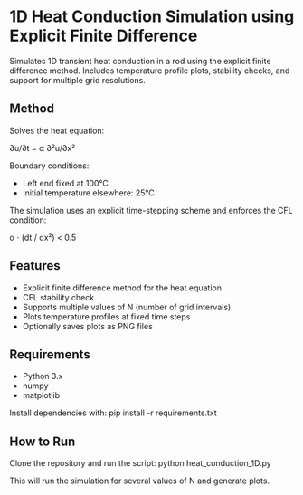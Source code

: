 # 1D Heat Conduction Simulation using Explicit Finite Difference

Simulates 1D transient heat conduction in a rod using the explicit finite difference method. Includes temperature profile plots, stability checks, and support for multiple grid resolutions.

## Method

Solves the heat equation:

∂u/∂t = α ∂²u/∂x²

Boundary conditions:
- Left end fixed at 100°C
- Initial temperature elsewhere: 25°C

The simulation uses an explicit time-stepping scheme and enforces the CFL condition:

α · (dt / dx²) < 0.5

## Features

- Explicit finite difference method for the heat equation
- CFL stability check
- Supports multiple values of N (number of grid intervals)
- Plots temperature profiles at fixed time steps
- Optionally saves plots as PNG files

## Requirements

- Python 3.x
- numpy
- matplotlib

Install dependencies with:
pip install -r requirements.txt

## How to Run

Clone the repository and run the script: python heat_conduction_1D.py

This will run the simulation for several values of N and generate plots.
